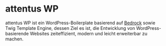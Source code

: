 # attentus WP

attentus WP ist ein WordPress-Boilerplate basierend auf <a href="#">Bedrock</a> sowie Twig Template Engine, dessen Ziel es ist, die Entwicklung von WordPress-basierende Websites zeiteffizient, modern und leicht erweiterbar zu machen.